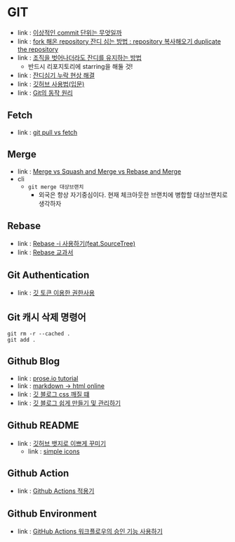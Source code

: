 # GIT
- link : [이상적인 commit 단위는 무엇일까](https://youtu.be/f7RMOeApPh8?t=229)
- link : [fork 해온 repository 잔디 심는 방법 : repository 복사해오기 duplicate the repository](https://soranhan.tistory.com/11)
- link : [조직을 벗어나더라도 잔디를 유지하는 방법](https://github.com/isaacs/github/issues/1138)
    - 반드시 리포지토리에 starring을 해둘 것!
- link : [잔디심기 누락 현상 해결](https://kdjun97.github.io/git-github/plant-grass/)
- link : [깃허브 사용법(입문)](https://homeproject.tistory.com/9)
- link : [Git의 동작 원리](https://ndb796.tistory.com/187)

## Fetch
- link : [git pull vs fetch](https://www.freecodecamp.org/korean/news/git-fetch-vs-pull/)

## Merge
- link : [Merge vs Squash and Merge vs Rebase and Merge](https://im-developer.tistory.com/182)
- cli
    - ```git merge 대상브랜치```
        - 외국은 항상 자기중심이다. 현재 체크아웃한 브랜치에 병합할 대상브랜치로 생각하자

## Rebase
- link : [Rebase -i 사용하기(feat.SourceTree)](https://jojoldu.tistory.com/613)
- link : [Rebase 교과서](https://git-scm.com/book/ko/v2/Git-%EB%B8%8C%EB%9E%9C%EC%B9%98-Rebase-%ED%95%98%EA%B8%B0)

## Git Authentication
- link : [깃 토큰 이용한 권한사용](https://whoyoung90.tistory.com/25)

## Git 캐시 삭제 명령어
    git rm -r --cached .
    git add .

## Github Blog
- link : [prose.io tutorial](https://pchengi2.github.io/using-prose.io-for-posting/)
- link : [markdown -> html online](https://markdowntohtml.com/)
- link : [깃 블로그 css 깨질 떄](https://iamheesoo.github.io/blog//gitblog-css-problem)
- link : [깃 블로그 쉽게 만들기 및 관리하기](https://velog.io/@pyk0844/%EA%B9%83-%EB%B8%94%EB%A1%9C%EA%B7%B8-%EB%A7%8C%EB%93%A4%EA%B8%B0%EC%89%BD%EA%B2%8C-%EA%B4%80%EB%A6%AC-%ED%95%98%EA%B8%B0)

## Github README
- link : [깃허브 뱃지로 이쁘게 꾸미기](https://cocoon1787.tistory.com/689)
    - link : [simple icons](https://simpleicons.org/?q=linked)

## Github Action
- link : [Github Actions 적용기](https://tech.kakaoenterprise.com/180)

## Github Environment
- link : [GitHub Actions 워크플로우의 승인 기능 사용하기](https://blog.outsider.ne.kr/1556)